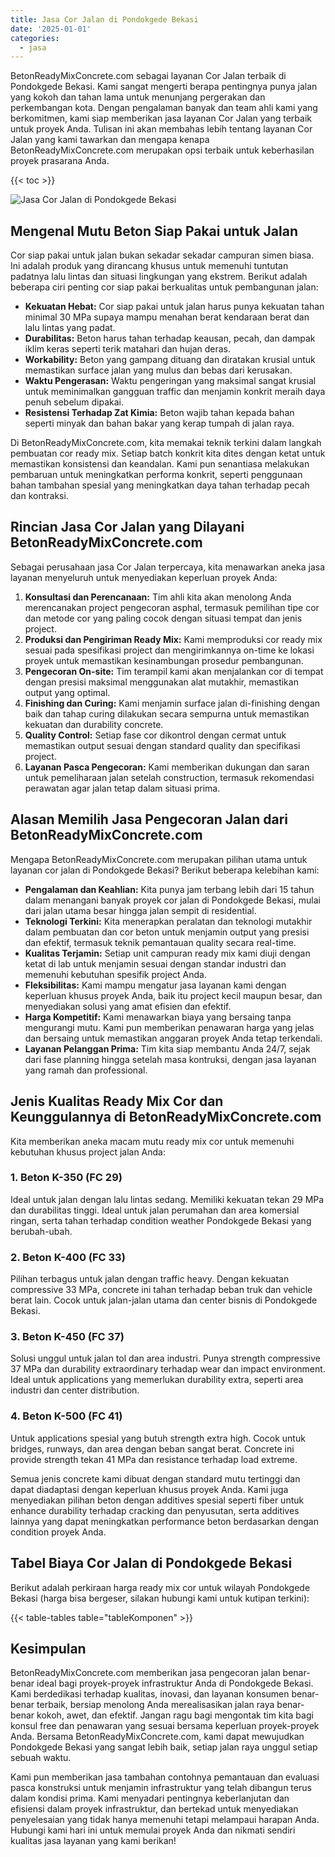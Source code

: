 ```yaml
---
title: Jasa Cor Jalan di Pondokgede Bekasi
date: '2025-01-01'
categories:
  - jasa
---
```


BetonReadyMixConcrete.com sebagai layanan Cor Jalan terbaik di Pondokgede Bekasi. Kami sangat mengerti berapa pentingnya punya jalan yang kokoh dan tahan lama untuk menunjang pergerakan dan perkembangan kota. Dengan pengalaman banyak dan team ahli kami yang berkomitmen, kami siap memberikan jasa layanan Cor Jalan yang terbaik untuk proyek Anda. Tulisan ini akan membahas lebih tentang layanan Cor Jalan yang kami tawarkan dan mengapa kenapa BetonReadyMixConcrete.com merupakan opsi terbaik untuk keberhasilan proyek prasarana Anda.

{{< toc >}}

![Jasa Cor Jalan di Pondokgede Bekasi](https://betoncor8.github.io/cor/harga-beton-readymix-concrete%20(11).png)

## Mengenal Mutu Beton Siap Pakai untuk Jalan

Cor siap pakai untuk jalan bukan sekadar sekadar campuran simen biasa. Ini adalah produk yang dirancang khusus untuk memenuhi tuntutan padatnya lalu lintas dan situasi lingkungan yang ekstrem. Berikut adalah beberapa ciri penting cor siap pakai berkualitas untuk pembangunan jalan:

- **Kekuatan Hebat:** Cor siap pakai untuk jalan harus punya kekuatan tahan minimal 30 MPa supaya mampu menahan berat kendaraan berat dan lalu lintas yang padat.
- **Durabilitas:** Beton harus tahan terhadap keausan, pecah, dan dampak iklim keras seperti terik matahari dan hujan deras.
- **Workability:** Beton yang gampang dituang dan diratakan krusial untuk memastikan surface jalan yang mulus dan bebas dari kerusakan.
- **Waktu Pengerasan:** Waktu pengeringan yang maksimal sangat krusial untuk meminimalkan gangguan traffic dan menjamin konkrit meraih daya penuh sebelum dipakai.
- **Resistensi Terhadap Zat Kimia:** Beton wajib tahan kepada bahan seperti minyak dan bahan bakar yang kerap tumpah di jalan raya.

Di BetonReadyMixConcrete.com, kita memakai teknik terkini dalam langkah pembuatan cor ready mix. Setiap batch konkrit kita dites dengan ketat untuk memastikan konsistensi dan keandalan. Kami pun senantiasa melakukan pembaruan untuk meningkatkan performa konkrit, seperti penggunaan bahan tambahan spesial yang meningkatkan daya tahan terhadap pecah dan kontraksi.

## Rincian Jasa Cor Jalan yang Dilayani BetonReadyMixConcrete.com

Sebagai perusahaan jasa Cor Jalan terpercaya, kita menawarkan aneka jasa layanan menyeluruh untuk menyediakan keperluan proyek Anda:

1. **Konsultasi dan Perencanaan:** Tim ahli kita akan menolong Anda merencanakan project pengecoran asphal, termasuk pemilihan tipe cor dan metode cor yang paling cocok dengan situasi tempat dan jenis project.
2. **Produksi dan Pengiriman Ready Mix:** Kami memproduksi cor ready mix sesuai pada spesifikasi project dan mengirimkannya on-time ke lokasi proyek untuk memastikan kesinambungan prosedur pembangunan.
3. **Pengecoran On-site:** Tim terampil kami akan menjalankan cor di tempat dengan presisi maksimal menggunakan alat mutakhir, memastikan output yang optimal.
4. **Finishing dan Curing:** Kami menjamin surface jalan di-finishing dengan baik dan tahap curing dilakukan secara sempurna untuk memastikan kekuatan dan durability concrete.
5. **Quality Control:** Setiap fase cor dikontrol dengan cermat untuk memastikan output sesuai dengan standard quality dan specifikasi project.
6. **Layanan Pasca Pengecoran:** Kami memberikan dukungan dan saran untuk pemeliharaan jalan setelah construction, termasuk rekomendasi perawatan agar jalan tetap dalam situasi prima.

## Alasan Memilih Jasa Pengecoran Jalan dari BetonReadyMixConcrete.com

Mengapa BetonReadyMixConcrete.com merupakan pilihan utama untuk layanan cor jalan di Pondokgede Bekasi? Berikut beberapa kelebihan kami:

- **Pengalaman dan Keahlian:** Kita punya jam terbang lebih dari 15 tahun dalam menangani banyak proyek cor jalan di Pondokgede Bekasi, mulai dari jalan utama besar hingga jalan sempit di residential.
- **Teknologi Terkini:** Kita menerapkan peralatan dan teknologi mutakhir dalam pembuatan dan cor beton untuk menjamin output yang presisi dan efektif, termasuk teknik pemantauan quality secara real-time.
- **Kualitas Terjamin:** Setiap unit campuran ready mix kami diuji dengan ketat di lab untuk menjamin sesuai dengan standar industri dan memenuhi kebutuhan spesifik project Anda.
- **Fleksibilitas:** Kami mampu mengatur jasa layanan kami dengan keperluan khusus proyek Anda, baik itu project kecil maupun besar, dan menyediakan solusi yang amat efisien dan efektif.
- **Harga Kompetitif:** Kami menawarkan biaya yang bersaing tanpa mengurangi mutu. Kami pun memberikan penawaran harga yang jelas dan bersaing untuk memastikan anggaran proyek Anda tetap terkendali.
- **Layanan Pelanggan Prima:** Tim kita siap membantu Anda 24/7, sejak dari fase planning hingga setelah masa kontruksi, dengan jasa layanan yang ramah dan professional.

## Jenis Kualitas Ready Mix Cor dan Keunggulannya di BetonReadyMixConcrete.com

Kita memberikan aneka macam mutu ready mix cor untuk memenuhi kebutuhan khusus project jalan Anda:

### 1\. Beton K-350 (FC 29)

Ideal untuk jalan dengan lalu lintas sedang. Memiliki kekuatan tekan 29 MPa dan durabilitas tinggi. Ideal untuk jalan perumahan dan area komersial ringan, serta tahan terhadap condition weather Pondokgede Bekasi yang berubah-ubah.

### 2\. Beton K-400 (FC 33)

Pilihan terbagus untuk jalan dengan traffic heavy. Dengan kekuatan compressive 33 MPa, concrete ini tahan terhadap beban truk dan vehicle berat lain. Cocok untuk jalan-jalan utama dan center bisnis di Pondokgede Bekasi.

### 3\. Beton K-450 (FC 37)

Solusi unggul untuk jalan tol dan area industri. Punya strength compressive 37 MPa dan durability extraordinary terhadap wear dan impact environment. Ideal untuk applications yang memerlukan durability extra, seperti area industri dan center distribution.

### 4\. Beton K-500 (FC 41)

Untuk applications spesial yang butuh strength extra high. Cocok untuk bridges, runways, dan area dengan beban sangat berat. Concrete ini provide strength tekan 41 MPa dan resistance terhadap load extreme.

Semua jenis concrete kami dibuat dengan standard mutu tertinggi dan dapat diadaptasi dengan keperluan khusus proyek Anda. Kami juga menyediakan pilihan beton dengan additives spesial seperti fiber untuk enhance durability terhadap cracking dan penyusutan, serta additives lainnya yang dapat meningkatkan performance beton berdasarkan dengan condition proyek Anda.

## Tabel Biaya Cor Jalan di Pondokgede Bekasi

Berikut adalah perkiraan harga ready mix cor untuk wilayah Pondokgede Bekasi (harga bisa bergeser, silakan hubungi kami untuk kutipan terkini):

{{< table-tables table="tableKomponen" >}}

## Kesimpulan

BetonReadyMixConcrete.com memberikan jasa pengecoran jalan benar-benar ideal bagi proyek-proyek infrastruktur Anda di Pondokgede Bekasi. Kami berdedikasi terhadap kualitas, inovasi, dan layanan konsumen benar-benar terbaik, bersiap menolong Anda merealisasikan jalan raya benar-benar kokoh, awet, dan efektif. Jangan ragu bagi mengontak tim kita bagi konsul free dan penawaran yang sesuai bersama keperluan proyek-proyek Anda. Bersama BetonReadyMixConcrete.com, kami dapat mewujudkan Pondokgede Bekasi yang sangat lebih baik, setiap jalan raya unggul setiap sebuah waktu.

Kami pun memberikan jasa tambahan contohnya pemantauan dan evaluasi pasca konstruksi untuk menjamin infrastruktur yang telah dibangun terus dalam kondisi prima. Kami menyadari pentingnya keberlanjutan dan efisiensi dalam proyek infrastruktur, dan bertekad untuk menyediakan penyelesaian yang tidak hanya memenuhi tetapi melampaui harapan Anda. Hubungi kami hari ini untuk memulai proyek Anda dan nikmati sendiri kualitas jasa layanan yang kami berikan!
